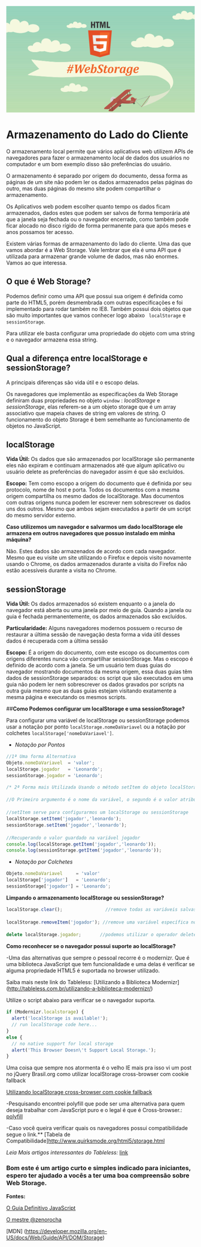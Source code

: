 ![webstorage](img/webstorage.png)

Armazenamento do Lado do Cliente
===========

O armazenamento local permite que vários aplicativos web utilizem APIs de navegadores para fazer o armazenamento local de dados dos usuários no computador e um bom exemplo disso são preferências do usuário.

O armazenamento é separado por origem do documento, dessa forma as páginas de um site não podem ler os dados armazenados pelas páginas do outro, mas duas páginas do mesmo site podem compartilhar o armazenamento.

Os Aplicativos web podem escolher quanto tempo os dados ficam armazenados, dados estes que podem ser salvos de forma temporária até que a janela seja fechada ou o navegador encerrado, como também pode ficar alocado no disco rígido de forma permanente para que após meses e anos possamos ter acesso.

Existem várias formas de armazenamento do lado do cliente. Uma das que vamos abordar é a Web Storage. Vale lembrar que ela é uma API que é utilizada para armazenar grande volume de dados, mas não enormes. Vamos ao que interessa.

## **O que é Web Storage?**

Podemos definir como uma API que possui sua origem é definida como parte do HTML5, porém desmembrada com outras especificações e foi implementado para rodar também no IE8. Também possui dois objetos que são muito importantes que vamos conhecer logo abaixo ``` localStorage``` e ``` sessionStorage ```.

Para utilizar ele basta configurar uma propriedade do objeto com uma string e o navegador armazena essa string.

## **Qual a diferença entre localStorage e sessionStorage?**

A principais diferenças são vida útil e o escopo delas.

Os navegadores que implementão as especificações da Web Storage definiram duas propriedades no objeto  ``` window ``` : *localStorage* e *sessionStorage*,  elas referem-se a um objeto storage que é um array associativo que mapeia chaves de string em valores de string.
O funcionamento do objeto Storage é bem semelhante ao funcionamento de objetos no JavaScript.

## **localStorage**

**Vida Útil:** Os dados que são armazenados por localStorage são permanente eles não expiram e continuam armazenados até que algum aplicativo ou  usuário delete as preferências do navegador assim é que são excluídos.

**Escopo:** Tem como escopo a origem do documento que é definida por seu protocolo, nome de host e porta.
Todos os documentos com a mesma origem compartilha os mesmo dados de localStorage. Mas documentos com outras origens nunca podem ler escrever nem sobrescrever os dados uns dos outros. Mesmo que ambos sejam executados a partir de um script do mesmo servidor externo.

**Caso utilizemos um navegador e salvarmos um dado localStorage ele armazena em outros navegadores que possuo instalado em minha máquina?**

Não. Estes dados são armazenados de acordo com cada navegador. Mesmo que eu visite um site utilizando o Firefox e depois visito novamente usando o Chrome, os dados armazenados durante a visita do Firefox não estão acessíveis durante a visita no Chrome.

## **sessionStorage**

**Vida Útil:** Os dados armazenados só existem enquanto o a janela do navegador está aberta ou uma janela por meio de guia. Quando a janela ou guia é fechada permanentemente, os dados armazenados são excluídos.

**Particularidade:** 
Alguns navegadores modernos possuem o recurso de restaurar a última sessão de navegação desta forma a vida útil desses dados é recuperada com a última sessão

**Escopo:** 
É a origem do documento, com este escopo os documentos com origens diferentes nunca vão compartilhar sessionStorage. Mas o escopo é definido de acordo com a janela. Se um usuário tem duas guias do navegador mostrando documentos da mesma origem, essa duas guias têm dados de sessionStorage separados: os script que são executados em uma guia não podem ler nem sobrescrever os dados gravados por scripts na outra guia mesmo que as duas guias estejam visitando exatamente a mesma página e executando os mesmos scripts.

##**Como Podemos configurar um localStorage e uma sessionStorage?**

Para configurar uma variável de localStorage ou sessionStorage podemos usar a notação por ponto ```localStorage.nomeDaVariavel``` ou a notação por colchetes ```localStorage['nomeDaVariavel']```.

- *Notação por Pontos* 

```javascript
//1ª Uma forma Alternativa
Objeto.nomeDaVariavel  = 'valor';
localStorage.jogador   = 'Leonardo';
sessionStorage.jogador = 'Leonardo';
```

```javascript
/* 2ª Forma mais Utilizada Usando o método setItem do objeto localStorage para atribuir um valor a variável jogador ou getItem para recuperar o valor guardado */

//O Primeiro argumento é o nome da variável, o segundo é o valor atribuído.

//setItem serve para configurarmos um localStorage ou sessionStorage
localStorage.setItem('jogador','leonardo');
sessionStorage.setItem('jogador','leonardo');

//Recuperando o valor guardado na variável jogador
console.log(localStorage.getItem('jogador','leonardo')); 
console.log(sessionStorage.getItem('jogador','leonardo'));
```

- *Notação por Colchetes*

```javascript
Objeto.nomeDaVariavel     = 'valor'
localStorage['jogador']   = 'Leonardo';
sessionStorage['jogador'] = 'Leonardo';
```
**Limpando o armazenamento localStorage ou sessionStorage?**

```javascript
localStorage.clear();                //remove todas as variáveis salvas no objeto localStorage

localStorage.removeItem('jogador'); //remove uma variável específica no localStorage

delete localStorage.jogador;       //podemos utilizar o operador delete para remover a variável jogador
```

**Como reconhecer se o navegador possui suporte ao localStorage?**

-Uma das alternativas que sempre o pessoal recorre é o modernizr. Que é uma biblioteca JavaScript que tem funcionalidade e uma delas é verificar se alguma propriedade HTML5 é suportada no browser utilizado.

Saiba mais neste link do Tableless: [Utilizando a Biblioteca Modernizr] (http://tableless.com.br/utilizando-a-biblioteca-modernizr/) 

Utilize o script abaixo para verificar se o navegador suporta.

```javascript
if (Modernizr.localstorage) {
  alert('localStorage is available!');
  // run localStorage code here...
}
else {
  // no native support for local storage
  alert('This Browser Doesn\'t Support Local Storage.');
}
```

Uma coisa que sempre nos atormenta é o velho IE mais pra isso vi um post no jQuery Brasil.org como utilizar localStorage cross-browser com cookie fallback

[Utilizando localStorage cross-browser com cookie fallback](http://jquerybrasil.org/jquery-storage-utilizando-localstorage-cross-browser-com-cookie-fallback/) 

-Pesquisando encontrei polyfill que pode ser uma alternativa para quem deseja trabalhar com JavaScript puro e o legal é que é Cross-browser.: [polyfill](https://github.com/marcuswestin/store.js)

-Caso você queira verificar quais os navegadores possui compatibilidade segue o link.**
[Tabela de Compatibilidade]http://www.quirksmode.org/html5/storage.html

*Leia Mais artigos interessantes do Tableless:* [link](http://tableless.com.br/web-storage-html5/)

### **Bom este é um artigo curto e simples indicado para iniciantes, espero ter ajudado a vocês a ter uma boa compreensão sobre Web Storage.**

**Fontes:**

[O Guia Definitivo JavaScript](http://www.buscape.com.br/javascript-o-guia-definitivo-david-flanagan-856583719x.html#precos)

[O mestre @zenorocha](http://zenorocha.com/html5-local-storage/)

[MDN] (https://developer.mozilla.org/en-US/docs/Web/Guide/API/DOM/Storage)
